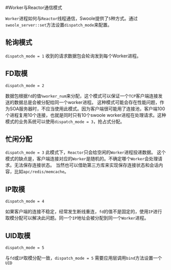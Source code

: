 #Worker与Reactor通信模式

 `Worker`进程如何与`Reactor`线程通信，Swoole提供了`5`种方式。通过`swoole_server::set`方法设置`dispatch_mode`来配置。

轮询模式
-----
`dispatch_mode = 1`
收到的请求数据包会轮询发到每个Worker进程。

FD取模
-----
`dispatch_mode = 2`

数据包根据`fd`的值`%worker_num`来分配，这个模式可以保证一个`TCP`客户端连接发送的数据总是会被分配给同一个worker进程。
这种模式可能会存在性能问题，作为SOA服务器时，不应当使用此模式。因为客户端很可能用了连接池，客户端100个进程复用10个连接，也就是同时只有10个swoole worker进程在处理请求。这种模式的业务系统可以使用`dispatch_mode = 3`，抢占式分配。

忙闲分配
-----
`dispatch_mode = 3`
此模式下，`Reactor`只会给空闲的`Worker`进程投递数据。
这个模式的缺点是，客户端连接对应的`Worker`是随机的。不确定哪个`Worker`会处理请求。无法保存连接状态。
当然也可以借助第三方库来实现保存连接状态和会话内容，比如`apc/redis/memcache`。

IP取模
----
`dispatch_mode = 4`

如果客户端的连接不稳定，经常发生断线重连，`fd`的值不是固定的，使用`IP`进行取模分配可以解决此问题。同一个`IP`地址会被分配到同一个`Worker`进程。

UID取模
----
`dispatch_mode = 5`

与`fd`或`IP`取模分配一致，`dispatch_mode = 5` 需要应用层调用`bind`方法设置一个`UID`